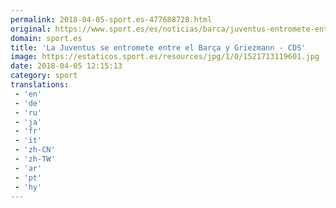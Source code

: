 ```yaml
---
permalink: 2018-04-05-sport.es-477688728.html
original: https://www.sport.es/es/noticias/barca/juventus-entromete-entre-barca-griezmann-corriere-6736486?utm_source=rss-noticias&utm_medium=feed&utm_campaign=barca
domain: sport.es
title: 'La Juventus se entromete entre el Barça y Griezmann - CDS'
image: https://estaticos.sport.es/resources/jpg/1/0/1521713119601.jpg
date: 2018-04-05 12:15:13
category: sport
translations: 
 - 'en'
 - 'de'
 - 'ru'
 - 'ja'
 - 'fr'
 - 'it'
 - 'zh-CN'
 - 'zh-TW'
 - 'ar'
 - 'pt'
 - 'hy'
---
```


